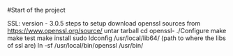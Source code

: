 #Start of the project

SSL:
    version - 3.0.5
steps to setup
    download openssl sources from https://www.openssl.org/source/
    untar tarball
    cd openssl-<version>
    ./Configure
    make
    make test
    make install
    sudo ldconfig /usr/local/lib64/ (path to where the libs of ssl are)
    ln -sf /usr/local/bin/openssl /usr/bin/
